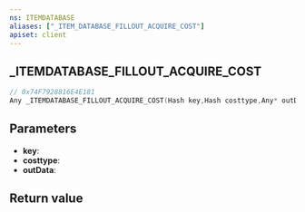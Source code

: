 ```yaml
---
ns: ITEMDATABASE
aliases: ["_ITEM_DATABASE_FILLOUT_ACQUIRE_COST"]
apiset: client
---
```

## _ITEMDATABASE_FILLOUT_ACQUIRE_COST

```c
// 0x74F7928816E4E181
Any _ITEMDATABASE_FILLOUT_ACQUIRE_COST(Hash key,Hash costtype,Any* outData);
```


## Parameters
* **key**:
* **costtype**:
* **outData**:

## Return value